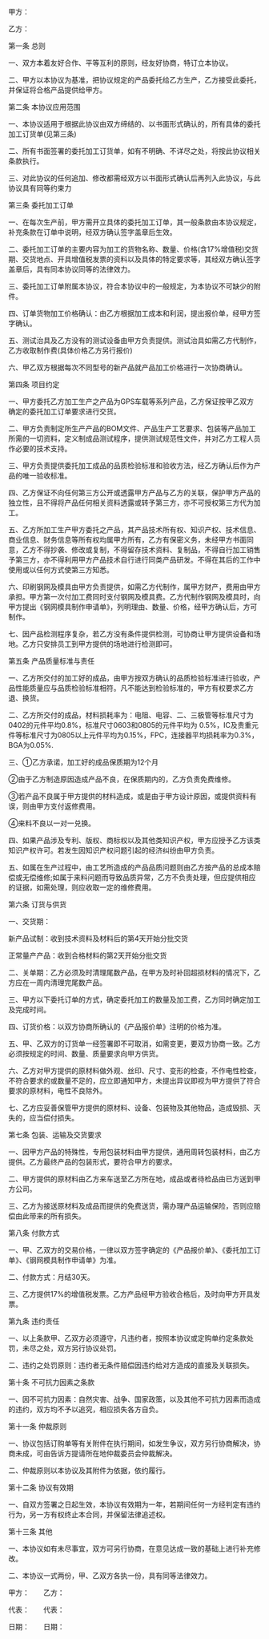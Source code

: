 
 


甲方：


乙方：


第一条 总则


一、双方本着友好合作、平等互利的原则，经友好协商，特订立本协议。


二、甲方以本协议为基准，把协议规定的产品委托给乙方生产，乙方接受此委托，并保证将合格产品提供给甲方。


第二条 本协议应用范围


一、本协议适用于根据此协议由双方缔结的、以书面形式确认的，所有具体的委托加工订货单(见第三条)


二、所有书面签署的委托加工订货单，如有不明确、不详尽之处，将按此协议相关条款执行。


三、对此协议的任何追加、修改都需经双方以书面形式确认后再列入此协议，与此协议具有同等约束力


第三条 委托加工订单


一、在每次生产前，甲方需开立具体的委托加工订单，其一般条款由本协议规定，补充条款在订单中说明，经双方确认签字盖章后生效。


二、委托加工订单的主要内容为加工的货物名称、数量、价格(含17%增值税)交货期、交货地点、开具增值税发票的资料以及具体的特定要求等，其经双方确认签字盖章后，具有同本协议同等的法律效力。


三、委托加工订单附属本协议，符合本协议中的一般规定，为本协议不可缺少的附件。


四、订单货物加工价格确认：由乙方根据加工成本和利润，提出报价单，经甲方签字确认。


五、测试治具及乙方没有的测试设备由甲方负责提供。测试治具如需乙方代制作，乙方收取制作费(具体价格乙方另行报价)


六、甲乙双方根据每次不同型号的新产品就产品加工价格进行一次协商确认。


第四条 项目约定


一、甲方委托乙方加工生产之产品为GPS车载等系列产品，乙方保证按甲乙双方确定的委托加工订单要求进行交货。


二、甲方负责制定所生产产品的BOM文件、产品生产工艺要求、包装等产品加工所需的一切资料，定义制成品测试程序，提供测试规范性文件，并对乙方工程人员作必要的技术支持。


三、甲方负责提供委托加工成品的品质检验标准和验收方法，经乙方确认后作为产品的唯一验收标准。


四、乙方保证不向任何第三方公开或透露甲方产品与乙方的关联，保护甲方产品的独立性，且不得将产品任何相关资料透露或转予第三方，亦不可授权第三方代为加工。


五、乙方所加工生产甲方委托之产品，其产品技术所有权、知识产权、技术信息、商业信息、财务信息等所有权均属甲方所有，乙方有保密义务，未经甲方书面同意，乙方不得抄袭、修改或复制，不得留存技术资料、复制品，不得自行加工销售予第三方，亦不得利用甲方产品技术自行进行同类产品研发。不得在其后的工作中使用或以任何方式使第三方知悉。


六、印刷钢网及模具由甲方负责提供，如需乙方代制作，属甲方财产，费用由甲方承担。甲方第一次付加工费同时支付钢网及模具费。乙方代制作钢网及模具时，向甲方提出《钢网模具制作申请单》，列明理由、数量、价格，经甲方确认后，方可制作。


七、因产品检测程序复杂，若乙方没有条件提供检测，可协商让甲方提供设备和场地。乙方只安排员工到甲方提供的场地进行检测即可。


第五条 产品质量标准与责任


一、乙方所交付的加工好的成品，由甲方按双方确认的品质检验标准进行验收，产品性能质量应与品质检验标准相符。凡不能达到检验标准的，甲方有权要求乙方退、换货。


二、乙方所交付的成品，材料损耗率为：电阻、电容、二、三极管等标准尺寸为0402的元件平均0.8%，标准尺寸0603和0805的元件平均为 0.5%，IC及贵重元件等标准尺寸为0805以上元件平均为0.15%，FPC，连接器平均损耗率为0.3%， BGA为0.05%.


三、①乙方承诺，加工好的成品保质期为12个月


②由于乙方制造原因造成产品不良，在保质期内的，乙方负责免费维修。


③若产品不良属于甲方提供的材料造成，或是由于甲方设计原因，或提供资料有误，则由甲方支付返修费用。


④来料不良以一对一兑换。


四、如果产品涉及专利、版权、商标权以及其他类知识产权，甲方应授予乙方该类知识产权许可。若发生因知识产权问题引起的经济纠纷由甲方负责。


五、如属在生产过程中，由工艺所造成的产品品质问题则由乙方按产品的总成本赔偿或无偿维修;如属于来料问题而导致品质异常，乙方不负责处理，但应提供相应的证据，如需处理，则应收取一定的维修费用。


第六条 订货与供货


一、交货期：


新产品试制：收到技术资料及材料后的第4天开始分批交货


正常量产产品：收到合格材料的第2天开始分批交货


二、关单期：乙方必须及时清理尾数产品，在甲方及时补回超损材料的情况下，乙方应在一周内清理完尾数产品。


三、甲方以下委托订单的方式，确定委托加工的数量及加工费，乙方同时确定加工及完成时间。


四、订货价格：以双方协商所确认的《产品报价单》注明的价格为准。


五、甲、乙双方的订货单一经签署即不可取消，如需变更，要双方协商一致。乙方必须按规定的时间、数量、质量要求向甲方供货。


六、乙方对甲方提供的原材料做外观、丝印、尺寸、变形的检查，不作电性检查，不符合要求的或数量不足的，应立即通知甲方，未提出异议即视为甲方提供了符合要求的原材料，电性不良除外。


七、乙方应妥善保管甲方提供的原材料、设备、包装物及其他物品，造成毁损、灭失的，应当偿付损失。


第七条 包装、运输及交货要求


一、因甲方产品的特殊性，专用包装材料由甲方提供，通用周转包装材料，由乙方提供。乙方最终产品的包装形式，要符合甲方的要求。


二、甲方提供的原材料由乙方来车送至乙方所在地，成品或者待检品由已方送到甲方公司。


三、乙方为接送原材料及成品而提供的免费送货，需办理产品运输保险，否则应赔偿由此带来的所有损失。


第八条 付款方式


一、甲、乙双方的交易价格，一律以双方签字确定的《产品报价单》、《委托加工订单》、《钢网模具制作申请单》为准。


二、付款方式：月结30天。


三、乙方提供17%的增值税发票。乙方产品经甲方验收合格后，及时向甲方开具发票。


第九条 违约责任


一、以上条款甲、乙双方必须遵守，凡违约者，按照本协议或定购单约定条款处罚，未尽之处，双方另行协议处罚。


二、违约之处罚原则：违约者无条件赔偿因违约给对方造成的直接及关联损失。


第十条 不可抗力因素之条款


一、因不可抗力因素：自然灾害、战争、国家政策，以及其他不可抗力因素而造成的违约，双方均不予以追究，相应损失各方自负。


第十一条 仲裁原则


一、协议包括订购单等有关附件在执行期间，如发生争议，双方另行协商解决，协商未成，可由告诉方提请所在地仲裁委员会仲裁解决。


二、仲裁原则以本协议及其附件为依据，依约履行。


第十二条 协议有效期


一、自双方签署之日起生效，本协议有效期为一年，若期间任何一方经判定有违约行为，另一方有权终止本合同，并保留法律追述权。


第十三条 其他


一、本协议如有未尽事宜，双方可另行协商，在意见达成一致的基础上进行补充修改。


二、本协议一式两份，甲、乙双方各执一份，具有同等法律效力。


甲方：　　乙方：


代表：　　代表：


日期：　　日期：
 


 

 
 
 
 
 
  


  
 

  


  


  
 
 
 
 

